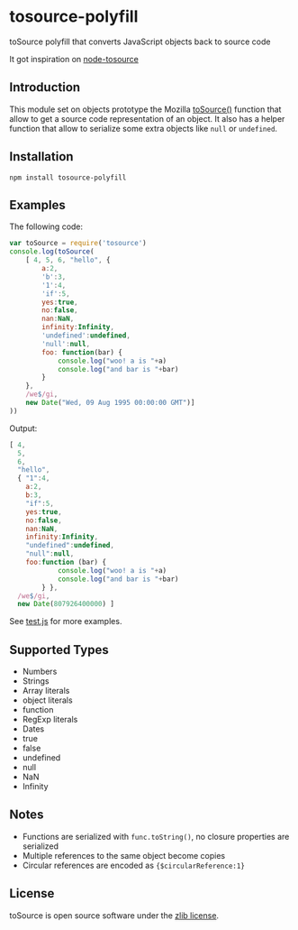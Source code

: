 tosource-polyfill
=================
toSource polyfill that converts JavaScript objects back to source code

It got inspiration on [node-tosource][1]

Introduction
------------
This module set on objects prototype the Mozilla [toSource()][2] function that
allow to get a source code representation of an object. It also has a helper
function that allow to serialize some extra objects like ```null``` or
```undefined```.

Installation
------------

`npm install tosource-polyfill`

Examples
--------
The following code:

```js
var toSource = require('tosource')
console.log(toSource(
    [ 4, 5, 6, "hello", {
        a:2,
        'b':3,
        '1':4,
        'if':5,
        yes:true,
        no:false,
        nan:NaN,
        infinity:Infinity,
        'undefined':undefined,
        'null':null,
        foo: function(bar) {
            console.log("woo! a is "+a)
            console.log("and bar is "+bar)
        }
    },
    /we$/gi,
    new Date("Wed, 09 Aug 1995 00:00:00 GMT")]
))
```

Output:

```js
[ 4,
  5,
  6,
  "hello",
  { "1":4,
    a:2,
    b:3,
    "if":5,
    yes:true,
    no:false,
    nan:NaN,
    infinity:Infinity,
    "undefined":undefined,
    "null":null,
    foo:function (bar) {
            console.log("woo! a is "+a)
            console.log("and bar is "+bar)
        } },
  /we$/gi,
  new Date(807926400000) ]
```


See [test.js][3] for more examples.

Supported Types
---------------
* Numbers
* Strings
* Array literals
* object literals
* function
* RegExp literals
* Dates
* true
* false
* undefined
* null
* NaN
* Infinity

Notes
-----
* Functions are serialized with `func.toString()`, no closure properties are serialized
* Multiple references to the same object become copies
* Circular references are encoded as `{$circularReference:1}`

License
-------
toSource is open source software under the [zlib license][4].

[1]: https://github.com/marcello3d/node-tosource
[2]: https://developer.mozilla.org/en-US/docs/Web/JavaScript/Reference/Global_Objects/Object/toSource
[3]: https://github.com/piranna/tosource-polyfill/blob/master/test.js
[4]: https://github.com/piranna/tosource-polyfill/blob/master/LICENSE
